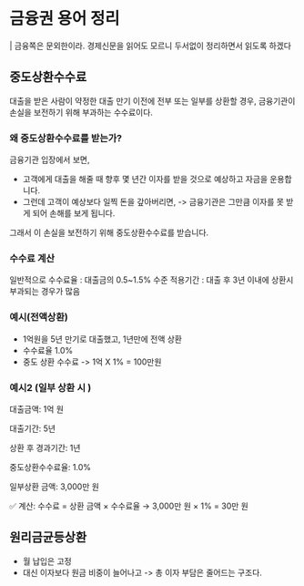 # 금융권 용어 정리 
| 금융쪽은 문외한이라. 경제신문을 읽어도 모르니 두서없이 정리하면서 읽도록 하겠다

## 중도상환수수료 

대출을 받은 사람이 약정한 대출 만기 이전에 전부 또는 일부를 상환할 경우,
금융기관이 손실을 보전하기 위해 부과하는 수수료이다.

### 왜 중도상환수수료를 받는가?

금융기관 입장에서 보면,
* 고객에게 대출을 해줄 때 향후 몇 년간 이자를 받을 것으로 예상하고 자금을 운용합니다.
* 그런데 고객이 예상보다 일찍 돈을 갚아버리면,
  -> 금융기관은 그만큼 이자를 못 받게 되어 손해를 보게 됩니다.

그래서 이 손실을 보전하기 위해 중도상환수수료를 받습니다.

### 수수료 계산
일반적으로
수수료율 : 대출금의 0.5~1.5% 수준
적용기간 : 대출 후 3년 이내에 상환시 부과되는 경우가 많음

### 예시(전액상환)
* 1억원을 5년 만기로 대출했고, 1년만에 전액 상환
* 수수료율 1.0%
* 중도 상환 수수료 -> 1억 X 1%  = 100만원

### 예시2 (일부 상환 시 )
대출금액: 1억 원

대출기간: 5년

상환 후 경과기간: 1년

중도상환수수료율: 1.0%

일부상환 금액: 3,000만 원

✅ 계산:
수수료 = 상환 금액 × 수수료율
→ 3,000만 원 × 1% = 30만 원

## 원리금균등상환
* 월 납입은 고정
* 대신 이자보다 원금 비중이 늘어나고 
  -> 총 이자 부담은 줄어드는 구조다.

  




